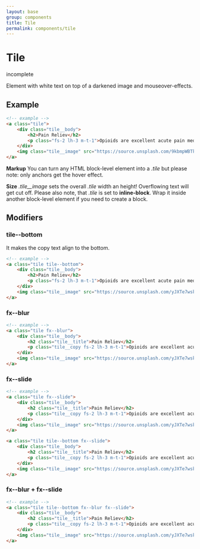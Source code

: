 ```yaml
---
layout: base
group: components
title: Tile
permalink: components/tile
---
```


# Tile

<div class="m-t-4 m--pos-tr m--m-4 m--m-t-10">
    <span class="badge badge--negative">incomplete</span>
</div>

<p class="intro">Element with white text on top of a darkened image and mouseover-effects.</p>

## Example

```html
<!-- example -->
<a class="tile">
    <div class="tile__body">
        <h2>Pain Reliev</h2>
        <p class="fs-2 lh-3 m-t-1">Opioids are excellent acute pain medication, but it is their ability to produce euphoria that makes them attractive to addicts.</p>
    </div>
    <img class="tile__image" src="https://source.unsplash.com/9kbmpWBTk9A/300x300" alt="" />
</a>
```

<p class="hint"><b>Markup</b> You can turn any HTML block-level element into a <em>.tile</em> but please note: only anchors get the hover effect.</p>
<p class="hint"><b>Size</b> <em>.tile__image</em> sets the overall <em>.tile</em> width an height! Overflowing text will get cut off. Please also note, that <em>.tile</em> is set to <strong>inline-block</strong>. Wrap it inside another block-level element if you need to create a block.</p>

## Modifiers

### tile\--bottom

It makes the copy text align to the bottom.

```html
<!-- example -->
<a class="tile tile--bottom">
    <div class="tile__body">
        <h2>Pain Reliev</h2>
        <p class="fs-2 lh-3 m-t-1">Opioids are excellent acute pain medication, but it is their ability to produce euphoria that makes them attractive to addicts.</p>
    </div>
    <img class="tile__image" src="https://source.unsplash.com/yJXTe7wskl0/300x300" alt="" />
</a>
```

### fx\--blur

```html
<!-- example -->
<a class="tile fx--blur">
    <div class="tile__body">
        <h2 class="tile__title">Pain Reliev</h2>
        <p class="tile__copy fs-2 lh-3 m-t-1">Opioids are excellent acute pain medication, but it is their ability to produce euphoria that makes them attractive to addicts.</p>
    </div>
    <img class="tile__image" src="https://source.unsplash.com/yJXTe7wskl0/300x300" alt="" />
</a>
```

### fx\--slide

```html
<!-- example -->
<a class="tile fx--slide">
    <div class="tile__body">
        <h2 class="tile__title">Pain Reliev</h2>
        <p class="tile__copy fs-2 lh-3 m-t-1">Opioids are excellent acute pain medication, but it is their ability to produce euphoria that makes them attractive to addicts.</p>
    </div>
    <img class="tile__image" src="https://source.unsplash.com/yJXTe7wskl0/300x300" alt="" />
</a>

<a class="tile tile--bottom fx--slide">
    <div class="tile__body">
        <h2 class="tile__title">Pain Reliev</h2>
        <p class="tile__copy fs-2 lh-3 m-t-1">Opioids are excellent acute pain medication, but it is their ability to produce euphoria that makes them attractive to addicts.</p>
    </div>
    <img class="tile__image" src="https://source.unsplash.com/yJXTe7wskl0/300x300" alt="" />
</a>
```

### fx\--blur + fx\--slide

```html
<!-- example -->
<a class="tile tile--bottom fx--blur fx--slide">
    <div class="tile__body">
        <h2 class="tile__title">Pain Reliev</h2>
        <p class="tile__copy fs-2 lh-3 m-t-1">Opioids are excellent acute pain medication, but it is their ability to produce euphoria that makes them attractive to addicts.</p>
    </div>
    <img class="tile__image" src="https://source.unsplash.com/yJXTe7wskl0/300x300" alt="" />
</a>
```